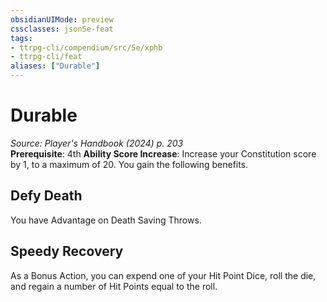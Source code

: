 ```yaml
---
obsidianUIMode: preview
cssclasses: json5e-feat
tags:
- ttrpg-cli/compendium/src/5e/xphb
- ttrpg-cli/feat
aliases: ["Durable"]
---
```

# Durable
*Source: Player's Handbook (2024) p. 203*  
**Prerequisite**: 4th
**Ability Score Increase**: Increase your Constitution score by 1, to a maximum of 20.
You gain the following benefits.

## Defy Death

You have Advantage on Death Saving Throws.

## Speedy Recovery

As a Bonus Action, you can expend one of your Hit Point Dice, roll the die, and regain a number of Hit Points equal to the roll.